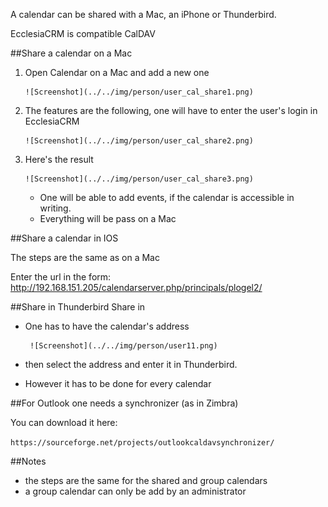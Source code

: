 A calendar can be shared with a Mac, an iPhone or Thunderbird. 

EcclesiaCRM is compatible CalDAV 

##Share a calendar on a Mac

1. Open Calendar on a Mac and add a new one
       
       ![Screenshot](../../img/person/user_cal_share1.png)

2. The features are the following, one will have to enter the user's login in EcclesiaCRM

       ![Screenshot](../../img/person/user_cal_share2.png)

4. Here's the result

       ![Screenshot](../../img/person/user_cal_share3.png)
       
    -  One will be able to add events, if the calendar is accessible in writing. 
    - Everything will be pass on a Mac
    
##Share a calendar in IOS 

The steps are the same as on a Mac

Enter the url in the form: http://192.168.151.205/calendarserver.php/principals/plogel2/

##Share in Thunderbird Share in 

- One has to have the calendar's address

       ![Screenshot](../../img/person/user11.png)
       
- then select the address and enter it in Thunderbird.

- However it has to be done for every calendar

##For Outlook one needs a synchronizer (as in Zimbra)

You can download it here: 

```https://sourceforge.net/projects/outlookcaldavsynchronizer/```



##Notes

- the steps are the same for the shared and group calendars 
- a group calendar can only be add by an administrator 

